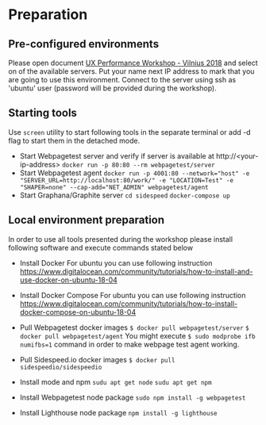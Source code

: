 # Preparation
## Pre-configured environments
Please open document [UX Performance Workshop - Vilnius 2018](https://docs.google.com/spreadsheets/d/1TmI4cHQAgsNtVySozQ7uVcY2WOJebensJgPgzq8Ecz4/edit?usp=sharing) and select on of the available servers. Put your name next IP address to mark that you are going to use this environment.
Connect to the server using ssh as 'ubuntu' user (password will be provided during the workshop).

## Starting tools
Use `screen` utility to start following tools in the separate terminal or add -d flag to start them in the detached mode.
* Start Webpagetest server and verify if server is available at http://\<your-ip-address\>
```docker run -p 80:80 --rm webpagetest/server```
* Start Webpagetest agent
```docker run -p 4001:80 --network="host" -e "SERVER_URL=http://localhost:80/work/" -e "LOCATION=Test" -e "SHAPER=none" --cap-add="NET_ADMIN" webpagetest/agent```
* Start Graphana/Graphite server
```cd sidespeed```
```docker-compose up```


## Local environment preparation
In order to use all tools presented during the workshop please install following software and execute commands stated below
* Install Docker
For ubuntu you can use following instruction https://www.digitalocean.com/community/tutorials/how-to-install-and-use-docker-on-ubuntu-18-04

* Install Docker Compose
For ubuntu you can use following instruction https://www.digitalocean.com/community/tutorials/how-to-install-docker-compose-on-ubuntu-18-04

* Pull Webpagetest docker images
`$ docker pull webpagetest/server`
`$ docker pull webpagetest/agent`
You might execute `$ sudo modprobe ifb numifbs=1` command in order to make webpage test agent working.

* Pull Sidespeed.io docker images
`$ docker pull sidespeedio/sidespeedio`

* Install mode and npm 
`sudu apt get node`
`sudu apt get npm`

* Install Webpagetest node package
`sudo npm install -g webpagetest`

* Install Lighthouse node package
`npm install -g lighthouse`

